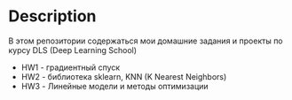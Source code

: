 # Description

В этом репозитории содержаться мои домашние задания и проекты по курсу DLS (Deep Learning School)

- HW1 - градиентный спуск
- HW2 - библиотека sklearn, KNN (K Nearest Neighbors)
- HW3 - Линейные модели и методы оптимизации
